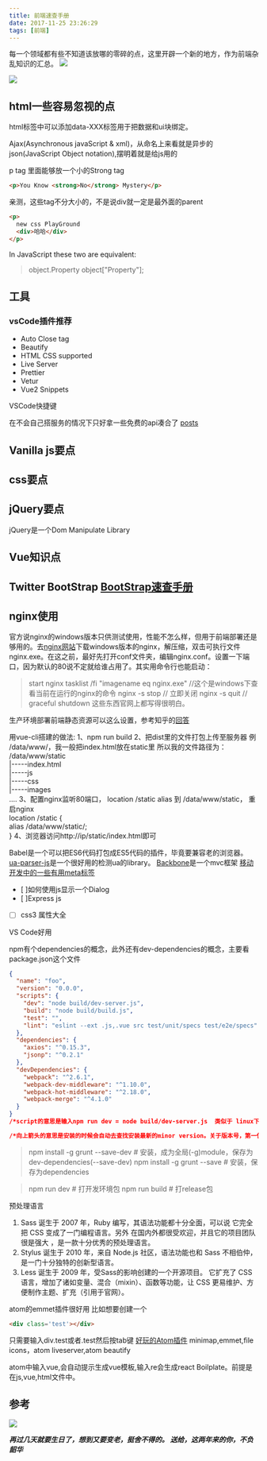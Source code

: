 ```yaml
---
title: 前端速查手册
date: 2017-11-25 23:26:29
tags: [前端]
---
```


每一个领域都有些不知道该放哪的零碎的点，这里开辟一个新的地方，作为前端杂乱知识的汇总。
![](http://odzl05jxx.bkt.clouddn.com/image/jpg/scenery1511100729187.jpg?imageView2/2/w/600)

<!--more-->
![](http://odzl05jxx.bkt.clouddn.com/image/jpg/scenery1511100809920.jpg?imageView2/2/w/600)
## html一些容易忽视的点

html标签中可以添加data-XXX标签用于把数据和ui块绑定。

Ajax(Asynchronous javaScript & xml)，从命名上来看就是异步的
json(JavaScript Object notation),摆明着就是给js用的

p tag 里面能够放一个小的Strong tag
```html
<p>You Know <strong>No</strong> Mystery</p>
```
亲测，这些tag不分大小的，不是说div就一定是最外面的parent
```html
<p>
  new css PlayGround
  <div>哈哈</div>
</p>
```
In JavaScript these two are equivalent:
>object.Property
object["Property"];

## 工具

### vsCode插件推荐
- Auto Close tag
- Beautify
- HTML CSS supported
- Live Server
- Prettier
- Vetur
- Vue2 Snippets

VSCode快捷键


在不会自己搭服务的情况下只好拿一些免费的api凑合了
[posts](http://jsonplaceholder.typicode.com/posts)


## Vanilla js要点
## css要点
## jQuery要点
jQuery是一个Dom Manipulate Library
## Vue知识点
## Twitter BootStrap [BootStrap速查手册](https://getbootstrap.com/docs/4.0/layout/grid/#stacked-to-horizontal)

## nginx使用
官方说nginx的windows版本只供测试使用，性能不怎么样，但用于前端部署还是够用的。去[nginx网站](http://nginx.org/en/docs/windows.html)下载windows版本的nginx，解压缩，双击可执行文件nginx.exe。在这之前，最好先打开conf文件夹，编辑nginx.conf。设置一下端口，因为默认的80说不定就给谁占用了。其实用命令行也能启动：
> start nginx
tasklist /fi "imagename eq nginx.exe" //这个是windows下查看当前在运行的nginx的命令
nginx -s stop // 立即关闭
nginx -s quit // graceful shutdown
这些东西官网上都写得很明白。

生产环境部署前端静态资源可以这么设置，参考知乎的[回答](https://www.zhihu.com/question/46630687)
>
用vue-cli搭建的做法:
1、npm run build
2、把dist里的文件打包上传至服务器 例 /data/www/，我一般把index.html放在static里
所以我的文件路径为：
/data/www/static    
|-----index.html   
|-----js    
|-----css    
|-----images   
 ....
3、配置nginx监听80端口，
location /static alias 到 /data/www/static，
重启nginx   
location /static {       
  alias  /data/www/static/;   
  }
4、浏览器访问http://ip/static/index.html即可



Babel是一个可以把ES6代码打包成ES5代码的插件，毕竟要兼容老的浏览器。
[ua-parser-js](https://github.com/faisalman/ua-parser-js)是一个很好用的检测ua的library。
[Backbone](http://www.css88.com/doc/backbone/)是一个mvc框架
[移动开发中的一些有用meta标签](http://www.html-js.com/article/The-front-end-of-mobile-terminal-meta-tag-set-of-notes-the-role-of)

- [ ]如何使用js显示一个Dialog
- [ ]Express js
- [ ] css3 属性大全



VS Code好用

npm有个dependencies的概念，此外还有dev-dependencies的概念，主要看package.json这个文件
```json
{
  "name": "foo",
  "version": "0.0.0",
  "scripts": {
    "dev": "node build/dev-server.js",
    "build": "node build/build.js",
    "test": "",
    "lint": "eslint --ext .js,.vue src test/unit/specs test/e2e/specs"
  },
  "dependencies": {
    "axios": "^0.15.3",
    "jsonp": "^0.2.1"
  },
  "devDependencies": {
    "webpack": "^2.6.1",
    "webpack-dev-middleware": "^1.10.0",
    "webpack-hot-middleware": "^2.18.0",
    "webpack-merge": "^4.1.0"
  }
}
/*script的意思是输入npm run dev = node build/dev-server.js  类似于 linux下的alias*/

/*向上箭头的意思是安装的时候会自动去查找安装最新的minor version。关于版本号，第一位表示major version，may incur code imcompatibility,第二位表示minor version，代表new features,第三位表示bug fixes.所以向上箭头意味着安装时不会动第一位，只会升级为第二位最新的版本*/
```
> npm install -g grunt --save-dev # 安装，成为全局(-g)module，保存为dev-dependencies(--save-dev)
> npm install -g grunt --save # 安装，保存为dependencies

> npm run dev # 打开发环境包
> npm run build # 打release包


预处理语言
1. Sass 诞生于 2007 年，Ruby 编写，其语法功能都十分全面，可以说 它完全把 CSS 变成了一门编程语言。另外 在国内外都很受欢迎，并且它的项目团队很是强大 ，是一款十分优秀的预处理语言。
2. Stylus 诞生于 2010 年，来自 Node.js 社区，语法功能也和 Sass 不相伯仲，是一门十分独特的创新型语言。
3. Less 诞生于 2009 年，受Sass的影响创建的一个开源项目。 它扩充了 CSS 语言，增加了诸如变量、混合（mixin）、函数等功能，让 CSS 更易维护、方便制作主题、扩充（引用于官网）。

atom的emmet插件很好用
比如想要创建一个
```html
<div class='test'></div>
```
只需要输入div.test或者.test然后按tab键
[好玩的Atom插件](https://www.youtube.com/watch?v=aiXNKHKWlmY)
minimap,emmet,file icons，atom liveserver,atom beautify

atom中输入vue,会自动提示生成vue模板,输入re会生成react Boilplate。前提是在js,vue,html文件中。

## 参考


![](http://odzl05jxx.bkt.clouddn.com/image/jpg/lith/IMG_0766.jpg?imageView2/2/w/600)

***再过几天就要生日了，想到又要变老，挺舍不得的。
送给，这两年来的你，不负韶华***
